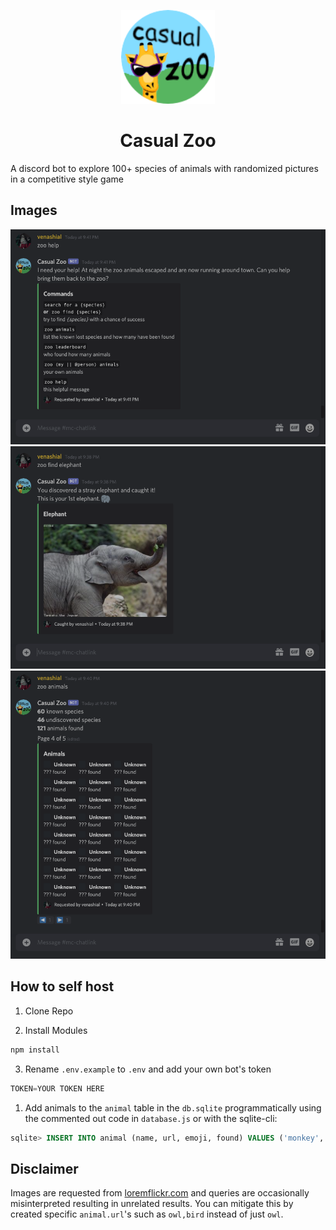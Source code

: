 <p align="center">
  <img src="assets/icon.png" width="150" title="Logo">
</p>
<h1 align="center">Casual Zoo</h1>

A discord bot to explore 100+ species of animals with randomized pictures in a competitive style game

## Images
<img src="assets/screenshots/1.png" width="650">

<img src="assets/screenshots/2.png" width="650">

<img src="assets/screenshots/3.png" width="650">

## How to self host
1. Clone Repo

2. Install Modules
```coffee
npm install
```

3. Rename `.env.example` to `.env` and add your own bot's token
```java
TOKEN=YOUR TOKEN HERE
```

1. Add animals to the `animal` table in the `db.sqlite` programmatically using the commented out code in `database.js` or with the sqlite-cli:
```sql
sqlite> INSERT INTO animal (name, url, emoji, found) VALUES ('monkey','monkey,animal','monkey',0)
```

## Disclaimer
Images are requested from [loremflickr.com](https://loremflickr.com/) and queries are occasionally misinterpreted resulting in unrelated results. You can mitigate this by created specific `animal.url`'s such as `owl,bird` instead of just `owl`.